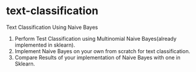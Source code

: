 # text-classification
Text Classification Using Naive Bayes
1. Perform Test Classification using Multinomial Naive Bayes(already implemented in sklearn).
2. Implement Naive Bayes on your own from scratch for text classification. 
3. Compare Results of your implementation of Naive Bayes with one in Sklearn.
